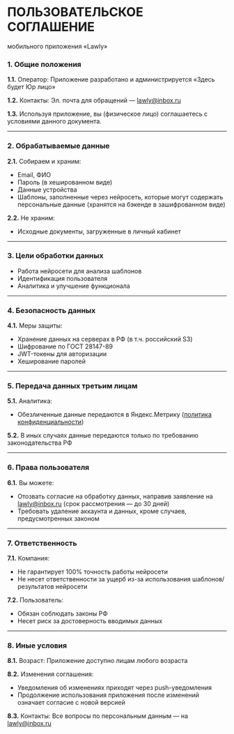 # ПОЛЬЗОВАТЕЛЬСКОЕ СОГЛАШЕНИЕ
мобильного приложения «Lawly»

### 1. Общие положения

**1.1.**
Оператор: Приложение разработано и администрируется «Здесь будет Юр лицо»

**1.2.**
Контакты: Эл. почта для обращений — [lawly@inbox.ru](mailto:lawly@inbox.ru)

**1.3.**
Используя приложение, вы (физическое лицо) соглашаетесь с условиями данного документа.

---

### 2. Обрабатываемые данные

**2.1.**
Собираем и храним:
- Email, ФИО
- Пароль (в хешированном виде)
- Данные устройства
- Шаблоны, заполненные через нейросеть, которые могут содержать персональные данные (хранятся на бэкенде в зашифрованном виде)

**2.2.**
Не храним:
- Исходные документы, загруженные в личный кабинет

---

### 3. Цели обработки данных

- Работа нейросети для анализа шаблонов
- Идентификация пользователя
- Аналитика и улучшение функционала

---

### 4. Безопасность данных

**4.1.**
Меры защиты:
- Хранение данных на серверах в РФ (в т.ч. российский S3)
- Шифрование по ГОСТ 28147-89
- JWT-токены для авторизации
- Хеширование паролей

---

### 5. Передача данных третьим лицам

**5.1.**
Аналитика:
- Обезличенные данные передаются в Яндекс.Метрику ([политика конфиденциальности](ссылка))

**5.2.**
В иных случаях данные передаются только по требованию законодательства РФ

---

### 6. Права пользователя

**6.1.**
Вы можете:
- Отозвать согласие на обработку данных, направив заявление на [lawly@inbox.ru](mailto:lawly@inbox.ru) (срок рассмотрения — до 30 дней)
- Требовать удаление аккаунта и данных, кроме случаев, предусмотренных законом

---

### 7. Ответственность

**7.1.**
Компания:
- Не гарантирует 100% точность работы нейросети
- Не несет ответственности за ущерб из-за использования шаблонов/результатов нейросети

**7.2.**
Пользователь:
- Обязан соблюдать законы РФ
- Несет риск за достоверность вводимых данных

---

### 8. Иные условия

**8.1.**
Возраст: Приложение доступно лицам любого возраста

**8.2.**
Изменения соглашения:
- Уведомления об изменениях приходят через push-уведомления
- Продолжение использования приложения после изменений означает согласие с новой версией

**8.3.**
Контакты: Все вопросы по персональным данным — на [lawly@inbox.ru](mailto:lawly@inbox.ru)
